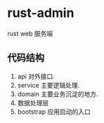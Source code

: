 # rust-admin
rust web 服务端

## 代码结构
1. api 对外接口.
2. service 主要逻辑处理.
3. domain 主要业务沉淀的地方.
4. 数据处理层
5. bootstrap 应用启动的入口